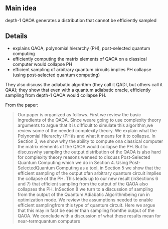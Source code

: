 ## Main idea
depth-1 QAOA generates a distribution that cannot be efficiently sampled

## Details
* explains QAOA, polynomial hierarchy (PH), post-selected quantum computing
* efficiently computing the matrix elements of QAOA on a classical computer would collapse PH
* efficient sampling of arbitrary quantum circuits implies PH collapse (using post-selected quantum computing)

They also discuss the adiabatic algorithm (they call it QADI, but others call it QAA);
they show that even with a quantum adiabatic oracle, efficiently sampling from depth-1 QAOA would collapse PH.


From the paper:
> Our paper is organized as follows.  First we review the basic ingredients of the QAOA. Since weare going to use complexity theory arguments to argue that it is difficult to simulate this algorithm,we review some of the needed complexity theory.  We explain what the Polynomial Hierarchy (PH)is  and  what  it  means  for  it  to  collapse.   In  Section  3,  we  show  why  the  ability  to  compute  ona  classical  computer  the  matrix  elements  of  the  QAOA  would  collapse  the  PH.  But  to  discusswhy sampling the output distribution of the QAOA is also hard for complexity theory reasons weneed to discuss Post-Selected Quantum Computing which we do in Section 4.  Using Post-SelectedQuantum Computing as a tool, in Section 5 we show that the efficient sampling of the output ofan arbitrary quantum circuit implies the collapse of the PH. This leads up to our new result (inSections 6 and 7) that efficient sampling from the output of the QAOA also collapses the PH. InSection 8 we turn to a discussion of sampling from the output of the Quantum Adiabatic Algorithmbeing run in optimization mode.  We review the assumptions needed to enable efficient samplingfrom this type of quantum circuit.  Here we argue that this may in fact be easier than sampling fromthe output of the QAOA. We conclude with a discussion of what these results mean for near-termquantum computers
